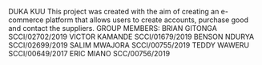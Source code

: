DUKA KUU
This project was created with the aim of creating an e-commerce platform that allows users to create accounts, purchase good and contact the suppliers.
GROUP MEMBERS:
BRIAN GITONGA SCCI/02702/2019
VICTOR KAMANDE SCCI/01679/2019
BENSON NDURYA SCCI/02699/2019
SALIM MWAJORA SCCI/00755/2019
TEDDY WAWERU SCCI/00649/2017
ERIC MIANO SCC/00756/2019

